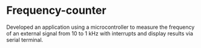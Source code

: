 # Frequency-counter
Developed an application using a microcontroller to measure the frequency of an external signal from 10 to 1 kHz with interrupts and display results via serial terminal.
